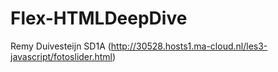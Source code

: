 # Flex-HTMLDeepDive
Remy Duivesteijn SD1A
(http://30528.hosts1.ma-cloud.nl/les3-javascript/fotoslider.html)
